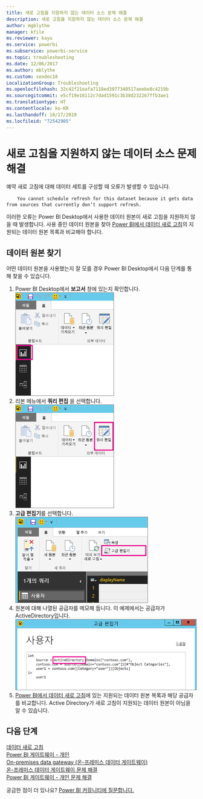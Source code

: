 ```yaml
---
title: 새로 고침을 지원하지 않는 데이터 소스 문제 해결
description: 새로 고침을 지원하지 않는 데이터 소스 문제 해결
author: mgblythe
manager: kfile
ms.reviewer: kayu
ms.service: powerbi
ms.subservice: powerbi-service
ms.topic: troubleshooting
ms.date: 12/06/2017
ms.author: mblythe
ms.custom: seodec18
LocalizationGroup: Troubleshooting
ms.openlocfilehash: 32c42f21eafa7118ed3977340517aeebe8c4219b
ms.sourcegitcommit: e5cf19e16112c7dad1591c3b38d232267ffb3ae1
ms.translationtype: HT
ms.contentlocale: ko-KR
ms.lasthandoff: 10/17/2019
ms.locfileid: "72542905"
---
```

# <a name="troubleshooting-unsupported-data-source-for-refresh"></a>새로 고침을 지원하지 않는 데이터 소스 문제 해결
예약 새로 고침에 대해 데이터 세트를 구성할 때 오류가 발생할 수 있습니다.

        You cannot schedule refresh for this dataset because it gets data from sources that currently don’t support refresh.

이러한 오류는 Power BI Desktop에서 사용한 데이터 원본이 새로 고침을 지원하지 않을 때 발생합니다. 사용 중인 데이터 원본을 찾아 [Power BI에서 데이터 새로 고침](refresh-data.md)의 지원되는 데이터 원본 목록과 비교해야 합니다. 

## <a name="find-the-data-source"></a>데이터 원본 찾기
어떤 데이터 원본을 사용했는지 잘 모를 경우 Power BI Desktop에서 다음 단계를 통해 찾을 수 있습니다.  

1. Power BI Desktop에서 **보고서** 창에 있는지 확인합니다.  
   ![데스크톱 보고서 창](media/service-admin-troubleshoot-unsupported-data-source-for-refresh/tshoot-report-pane.png)
2. 리본 메뉴에서 **쿼리 편집** 을 선택합니다.  
   ![쿼리 편집](media/service-admin-troubleshoot-unsupported-data-source-for-refresh/tshoot-edit-queries.png)
3. **고급 편집기**를 선택합니다.  
   ![고급 편집기](media/service-admin-troubleshoot-unsupported-data-source-for-refresh/tshoot-advanced-editor.png)
4. 원본에 대해 나열된 공급자를 메모해 둡니다. 이 예제에서는 공급자가 ActiveDirectory입니다.  
   ![데이터 원본 공급자](media/service-admin-troubleshoot-unsupported-data-source-for-refresh/tshoot-provider.png)
5. [Power BI에서 데이터 새로 고침](refresh-data.md)에 있는 지원되는 데이터 원본 복록과 해당 공급자를 비교합니다. Active Directory가 새로 고침이 지원되는 데이터 원본이 아님을 알 수 있습니다.  

## <a name="next-steps"></a>다음 단계
[데이터 새로 고침](refresh-data.md)  
[Power BI 게이트웨이 - 개인](service-gateway-personal-mode.md)  
[On-premises data gateway (온-프레미스 데이터 게이트웨이)](service-gateway-onprem.md)  
[온-프레미스 데이터 게이트웨이 문제 해결](service-gateway-onprem-tshoot.md)  
[Power BI 게이트웨이 - 개인 문제 해결](service-admin-troubleshooting-power-bi-personal-gateway.md)  

궁금한 점이 더 있나요? [Power BI 커뮤니티에 질문합니다.](http://community.powerbi.com/)

